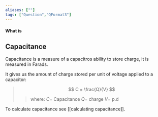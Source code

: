 ```yaml
---
aliases: [""]
tags: ["Question","QFormat3"]
---
```


#### What is
## Capacitance
Capacitance is a measure of a capacitros ability to store charge, it is measured in Farads.

It gives us the amount of charge stored per unit of voltage applied to a capacitor:
> $$ C = \frac{Q}{V} $$ 
>> where:
>> $C=$ Capacitance
>> $Q=$ charge
>> $V=$ p.d

To calculate capacitance see [[calculating capacitance]].